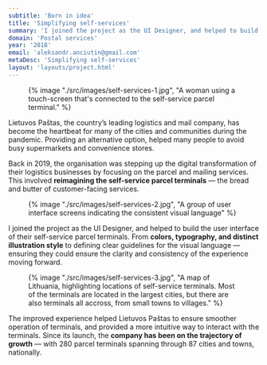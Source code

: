 ```yaml
---
subtitle: 'Born in idea'
title: 'Simplifying self-services'
summary: 'I joined the project as the UI Designer, and helped to build the user interface of their self-service parcel terminals. From colors, typography, and distinct illustration style to defining clear guidelines for the visual language — ensuring they could ensure the clarity and consistency of the experience moving forward.'
domain: 'Postal services'
year: '2018'
email: 'aleksandr.anciutin@gmail.com'
metaDesc: 'Simplifying self-services'
layout: 'layouts/project.html'
---
```

<figure>
{% image "./src/images/self-services-1.jpg", "A woman using a touch-screen that's connected to the self-service parcel terminal." %}
</figure>

Lietuvos Paštas, the country’s leading logistics and mail company, has become the heartbeat for many of the cities and communities during the pandemic. Providing an alternative option, helped many people to avoid busy supermarkets and convenience stores.

Back in 2019, the organisation was stepping up the digital transformation of their logistics businesses by focusing on the parcel and mailing services. This involved **reimagining the self-service parcel terminals** — the bread and butter of customer-facing services. 

<figure>
{% image "./src/images/self-services-2.jpg", "A group of user interface screens indicating the consistent visual language" %}
</figure>

I joined the project as the UI Designer, and helped to build the user interface of their self-service parcel terminals. From **colors, typography, and distinct illustration style** to defining clear guidelines for the visual language — ensuring they could ensure the clarity and consistency of the experience moving forward.

<figure>
{% image "./src/images/self-services-3.jpg", "A map of Lithuania, highlighting locations of self-service terminals. Most of the terminals are located in the largest cities, but there are also terminals all accross, from small towns to villages." %}
</figure>

The improved experience helped Lietuvos Paštas to ensure smoother operation of terminals, and provided a more intuitive way to interact with the terminals. Since its launch, the **company has been on the trajectory of growth** — with 280 parcel terminals spanning through 87 cities and towns, nationally.

